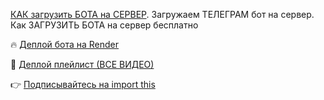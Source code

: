 [КАК загрузить БОТА на СЕРВЕР](https://youtu.be/XoVpmtJV_FU). Загружаем ТЕЛЕГРАМ бот на сервер. Как ЗАГРУЗИТЬ БОТА на сервер бесплатно

🔥 [Деплой бота на Render](https://youtu.be/E55rxW4pShg)

📗 [Деплой плейлист (ВСЕ ВИДЕО)](https://www.youtube.com/playlist?list=PLlBb5lIFGTzKhKkhDuB5N_HMTHe2jyB1T)

👉 [Подписывайтесь на import this](https://www.youtube.com/channel/UCYspuehThql30psLWg3c-fA?sub_confirmation=1)

